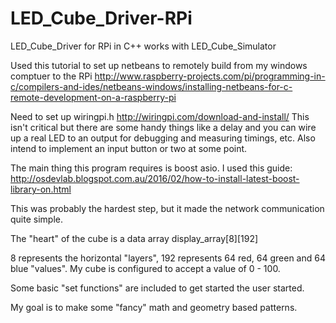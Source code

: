 # LED_Cube_Driver-RPi
LED_Cube_Driver for RPi in C++ works with LED_Cube_Simulator

Used this tutorial to set up netbeans to remotely build from my windows comptuer to the RPi
http://www.raspberry-projects.com/pi/programming-in-c/compilers-and-ides/netbeans-windows/installing-netbeans-for-c-remote-development-on-a-raspberry-pi

Need to set up wiringpi.h 
http://wiringpi.com/download-and-install/
This isn't critical but there are some handy things like a delay and you can wire up a real LED to an output for debugging and measuring timings, etc. Also intend to implement an input button or two at some point. 
 
The main thing this program requires is boost asio. I used this guide:
http://osdevlab.blogspot.com.au/2016/02/how-to-install-latest-boost-library-on.html

This was probably the hardest step, but it made the network communication quite simple. 


The "heart" of the cube is a data array display_array[8][192]

8 represents the horizontal "layers", 192 represents 64 red, 64 green and 64 blue "values". My cube is configured to accept a value of 0 - 100. 

Some basic "set functions" are included to get started the user started.

My goal is to make some "fancy" math and geometry based patterns. 

